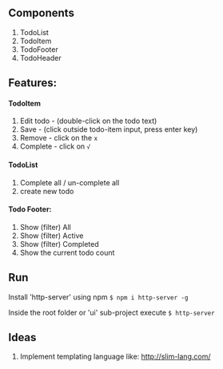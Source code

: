 ## Components
1. TodoList
2. TodoItem
3. TodoFooter
4. TodoHeader

## Features:

#### TodoItem

1. Edit todo - (double-click on the todo text)
2. Save - (click outside todo-item input, press enter key)
3. Remove - click on the `x`
4. Complete - click on `√`

#### TodoList
1. Complete all / un-complete all
2. create new todo

#### Todo Footer:
1. Show (filter) All
2. Show (filter) Active
3. Show (filter) Completed
4. Show the current todo count

## Run
Install 'http-server' using npm
`$ npm i http-server -g`

Inside the root folder or 'ui' sub-project execute `$ http-server`

## Ideas
1. Implement templating language like: http://slim-lang.com/